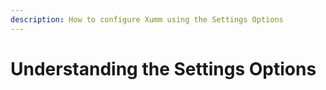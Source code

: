 ```yaml
---
description: How to configure Xumm using the Settings Options
---
```


# Understanding the Settings Options

